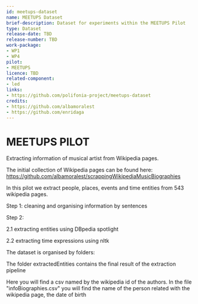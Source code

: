 ```yaml
---
id: meetups-dataset
name: MEETUPS Dataset
brief-description: Dataset for experiments within the MEETUPS Pilot
type: Dataset
release-date: TBD
release-number: TBD
work-package: 
- WP1
- WP4
pilot:
- MEETUPS
licence: TBD
related-component:
- led
links:
- https://github.com/polifonia-project/meetups-dataset
credits:
- https://github.com/albamoralest
- https://github.com/enridaga
---
```

# MEETUPS PILOT

Extracting information of musical artist from Wikipedia pages.

The initial collection of Wikipedia pages can be found here: https://github.com/albamoralest/scrappingWikipediaMusicBiographies

In this pilot we extract people, places, events and time entities from 543 wikipedia pages.

Step 1: cleaning and organising information by sentences

Step 2:
  
  2.1 extracting entities using DBpedia spotlight
  
  2.2 extracting time expressions using nltk
  
The dataset is organised by folders:

The folder extractedEntities contains the final result of the extraction pipeline

Here you will find a csv named by the wikipedia id of the authors. In the file "infoBiographies.csv" you will find the name of the person related with the wikipedia page, the date of birth
